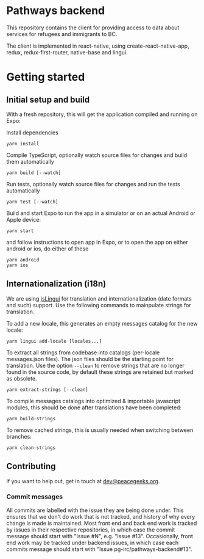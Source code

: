 # Pathways backend

This repository contains the client for providing access to data about services for refugees and immigrants to BC.

The client is implemented in react-native, using create-react-native-app, redux, redux-first-router, native-base and lingui.

# Getting started

## Initial setup and build

With a fresh repository, this will get the application compiled and running on Expo:

Install dependencies

```
yarn install
```

Compile TypeScript, optionally watch source files for changes and build them automatically

```
yarn build [--watch]
```

Run tests, optionally watch source files for changes and run the tests automatically

```
yarn test [--watch]
```

Build and start Expo to run the app in a simulator or on an actual Android or Apple device:

```
yarn start
```

and follow instructions to open app in Expo, or to open the app on either android or ios, do either of these

```
yarn android
yarn ios
```

## Internationalization (i18n)

We are using [jsLingui](https://github.com/lingui/js-lingui) for translation and internationalization (date formats and such) support. Use the following commands to mainpulate strings for translation.

To add a new locale, this generates an empty messages catalog for the new locale:

```
yarn lingui add-locale [locales...]
```

To extract all strings from codebase into catalogs (per-locale messages.json files). The json files should be the starting point for translation. Use the option `--clean` to remove strings that are no longer found in the source code, by default these strings are retained but marked as obsolete.

```
yarn extract-strings [--clean]
```

To compile messages catalogs into optimized & importable javascript modules, this should be done after translations have been completed:

```
yarn build-strings
```

To remove cached strings, this is usually needed when switching between branches:

```
yarn clean-strings
```

## Contributing

If you want to help out, get in touch at dev@peacegeeks.org.

### Commit messages

All commits are labelled with the issue they are being done under. This ensures that we don't do work that is not tracked, and history of why every change is made is maintained. Most front end and back end work is tracked by issues in their respective repositories, in which case the commit message should start with "Issue #N", e.g. "Issue #13". Occasionally, front end work may be tracked under backend issues, in which case each commits message should start with "Issue pg-irc/pathways-backend#13".
